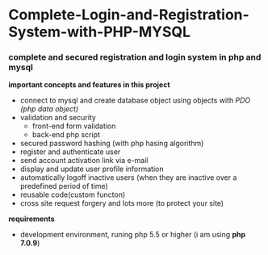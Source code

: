 # Complete-Login-and-Registration-System-with-PHP-MYSQL
### complete and secured registration and login system in php and mysql


**important concepts and features in this project**
* connect to mysql and create database object using objects with _PDO (php data object)_
* validation and security
  * front-end form validation
  * back-end php script
* secured password hashing (with php hasing algorithm)
* register and authenticate user
* send account activation link via e-mail
* display and update user profile information
* automatically logoff inactive users (when they are inactive over a predefined period of time)
* reusable code(custom functon)
* cross site request forgery and lots more (to protect your site)


**requirements** 
* development environment, runing php 5.5 or higher (i am using __php 7.0.9__)


